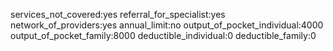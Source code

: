 services_not_covered:yes
referral_for_specialist:yes
network_of_providers:yes
annual_limit:no
output_of_pocket_individual:4000
output_of_pocket_family:8000
deductible_individual:0
deductible_family:0
